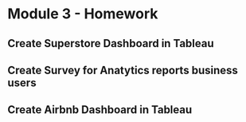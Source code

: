 # Module 3 - Homework

## Create Superstore Dashboard in Tableau


## Create Survey for Anatytics reports business users


## Create Airbnb Dashboard in Tableau

